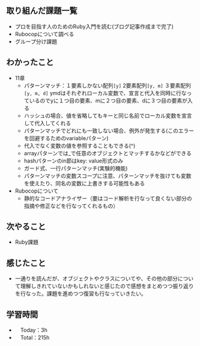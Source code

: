 ## 取り組んだ課題一覧
- プロを目指す人のためのRuby入門を読む(ブログ記事作成まで完了)
- Rubocopについて調べる
- グループ分け課題

## わかったこと
- 11章
  - パターンマッチ：１要素しかない配列`[y]` 2要素配列`[y, m]` ３要素配列`[y, m, d]`
    ymdはそれぞれローカル変数で、宣言と代入を同時に行なっているのでyに１つ目の要素、mに２つ目の要素、dに３つ目の要素が入る
  - ハッシュの場合、値を省略してもキーと同じ名前でローカル変数を宣言して代入してくれる
  - パターンマッチでどれにも一致しない場合、例外が発生する(このエラーを回避するためのvariableパターン)
  - 代入でなく変数の値を参照することもできる(^)
  - arrayパターンでは_で任意のオブジェクトとマッチするかなどができる
  - hashパターンのin節はkey: value形式のみ
  - ガード式、一行パターンマッチ(実験的機能)
  - パターンマッチの変数スコープに注意、パターンマッチを抜けても変数を使えたり、同名の変数に上書きする可能性もある
- Rubocopについて
  - 静的なコードアナライザー（要はコード解析を行なって良くない部分の指摘や修正などを行なってくれるもの）

## 次やること
- Ruby課題

## 感じたこと
- 一通りを読んだが、オブジェクトやクラスについてや、その他の部分について理解しきれていないかもしれないと感じたので感想をまとめつつ振り返りを行なった。課題を進めつつ復習も行なっていきたい。

## 学習時間
- 　Today：3h
- 　Total：215h
